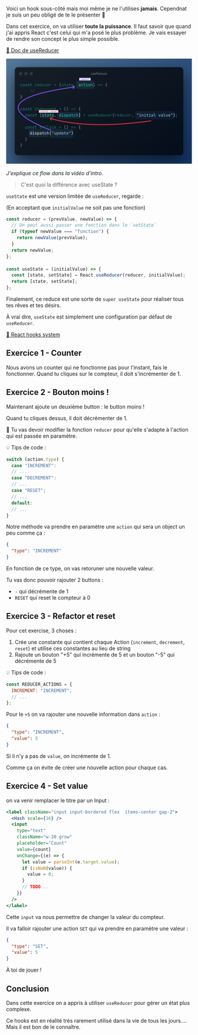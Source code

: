 Voici un hook sous-côté mais moi même je ne l'utilises **jamais**. Cependnat je suis un peu obligé de te le présenter 🤔

Dans cet exercice, on va utiliser **toute la puissance**. Il faut savoir que quand
j'ai appris React c'est celui qui m'a posé le plus problème. Je vais essayer
de rendre son concept le plus simple possible.

[📖 Doc de useReducer](https://react.dev/reference/react/useReducer)

![use reduce flow](../../../public/use-reduce-flow.png)

_J'explique ce flow dans la vidéo d'intro._

> C'est quoi la différence avec useState ?

`useState` est une version limitée de `useReducer`, regarde :

(En acceptant que `initialValue` ne soit pas une fonction)

```js
const reducer = (prevValue, newValue) => {
  // On peut aussi passer une fonction dans le `setState`
  if (typeof newValue === "function") {
    return newValue(prevValue);
  }
  return newValue;
};

const useState = (initialValue) => {
  const [state, setState] = React.useReducer(reducer, initialValue);
  return [state, setState];
};
```

Finalement, ce reduce est une sorte de `super useState` pour
réaliser tous tes rêves et tes désirs.

À vrai dire, `useState` est simplement une configuration par défaut de `useReducer`.

[📖 React hooks system](https://the-guild.dev/blog/react-hooks-system)

## Exercice 1 - Counter

Nous avons un counter qui ne fonctionne pas pour l'instant, fais
le fonctionner.
Quand tu cliques sur le compteur, il doit s'incrémenter de 1.

## Exercice 2 - Bouton moins !

Maintenant ajoute un deuxième button : le button moins !

Quand tu cliques dessus, il doit décrémenter de 1.

🦁 Tu vas devoir modifier la fonction `reducer` pour qu'elle
s'adapte à l'action qui est passée en paramètre.

💡 Tips de code :

```js
switch (action.type) {
  case "INCREMENT":
  // ...
  case "DECREMENT":
  // ...
  case "RESET";
  // ...
  default:
  // ...
}
```

Notre méthode va prendre en paramètre une `action` qui sera un object un peu comme ça :

```json
{
  "type": "INCREMENT"
}
```

En fonction de ce type, on vas retoruner une nouvelle valeur.

Tu vas donc pouvoir rajouter 2 buttons :

- `-` qui décrémente de 1
- `RESET` qui reset le compteur à 0

## Exercice 3 - Refactor et reset

Pour cet exercise, 3 choses :

1. Crée une constante qui contient chaque Action (`increment`, `decrement`, `reset`)
   et utilise ces constantes au lieu de string
2. Rajoute un bouton "+5" qui incrémente de 5 et un bouton "-5" qui décrémente de 5

💡 Tips de code :

```js
const REDUCER_ACTIONS = {
  INCREMENT: "INCREMENT",
  // ...
};
```

Pour le `+5` on va rajouter une nouvelle information dans `action` :

```json
{
  "type": "INCREMENT",
  "value": 5
}
```

Si il n'y a pas de `value`, on incrémente de 1.

Comme ça on évite de créer une nouvelle action pour chaque cas.

## Exercice 4 - Set value

on va venir remplacer le titre par un Input :

```jsx
<label className="input input-bordered flex  items-center gap-2">
  <Hash scale={16} />
  <input
    type="text"
    className="w-10 grow"
    placeholder="Count"
    value={count}
    onChange={(e) => {
      let value = parseInt(e.target.value);
      if (isNaN(value)) {
        value = 0;
      }
      // TODO...
    }}
  />
</label>
```

Cette `input` va nous permettre de changer la valeur du compteur.

Il va falloir rajouter une action `SET` qui va prendre en paramètre une valeur :

```json
{
  "type": "SET",
  "value": 5
}
```

À toi de jouer !

## Conclusion

Dans cette exercice on a appris à utiliser `useReducer` pour gérer un état plus complexe.

Ce hooks est en réalité très rarement utilisé dans la vie de tous les jours.... Mais il est bon de le connaître.
